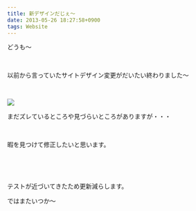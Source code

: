 ```yaml
---
title: 新デザインだじぇ〜
date: 2013-05-26 18:27:58+0900
tags: Website
---
```

<p>どうも〜</p>
<p>&nbsp;</p>
<p>以前から言っていたサイトデザイン変更がだいたい終わりました〜</p>
<p>&nbsp;</p>
<p><img src="https://lh4.googleusercontent.com/-J9yqLiCRyW8/UaHTXNbGb6I/AAAAAAAACKc/qEM6AysXzFc/s640/Screenshot_2013-05-26-17-58-05.png" /></p>
<p>まだズレているところや見づらいところがありますが・・・</p>
<p>&nbsp;</p>
<p>暇を見つけて修正したいと思います。</p>
<p>&nbsp;</p>
<p>&nbsp;</p>
<p>テストが近づいてきたため更新減らします。</p>
<p>ではまたいつか〜</p>
